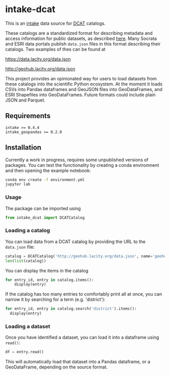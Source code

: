 # intake-dcat

This is an [intake](https://intake.readthedocs.io/en/latest)
data source for [DCAT](https://www.w3.org/TR/vocab-dcat) catalogs.

These catalogs are a standardized format for describing metadata and access information
for public datasets, as described [here](https://project-open-data.cio.gov/v1.1/schema).
Many Socrata and ESRI data portals publish `data.json` files in this format describing their catalogs.
Two examples of thes can be found at

https://data.lacity.org/data.json

http://geohub.lacity.org/data.json

This project provides an opinionated way for users to load datasets from these catalogs into the scientific Python ecosystem.
At the moment it loads CSVs into Pandas dataframes and GeoJSON files into GeoDataFrames, and ESRI Shapefiles into GeoDataFrames.
Future formats could include plain JSON and Parquet.

## Requirements
```
intake >= 0.4.4
intake_geopandas >= 0.2.0
```
## Installation

Currently a work in progress, requires some unpublished versions of packages.
You can test the functionality by creating a conda enviromnent and then opening the example notebook:
```bash
conda env create -f environment.yml
jupyter lab
```

### Usage

The package can be imported using
```python
from intake_dcat import DCATCatalog
```

### Loading a catalog

You can load data from a DCAT catalog by providing the URL to the `data.json` file:
```python
catalog = DCATCatalog('http://geohub.lacity.org/data.json', name='geohub')
len(list(catalog))
```

You can display the items in the catalog
```python
for entry_id, entry in catalog.items():
    display(entry)
```

If the catalog has too many entries to comfortably print all at once,
you can narrow it by searching for a term (e.g. 'district'):
```python
for entry_id, entry in catalog.search('district').items():
  display(entry)
```

### Loading a dataset
Once you have identified a dataset, you can load it into a dataframe using `read()`:

```python
df = entry.read()
```

This will automatically load that dataset into a Pandas dataframe, or a GeoDataFrame, depending on the source format.
